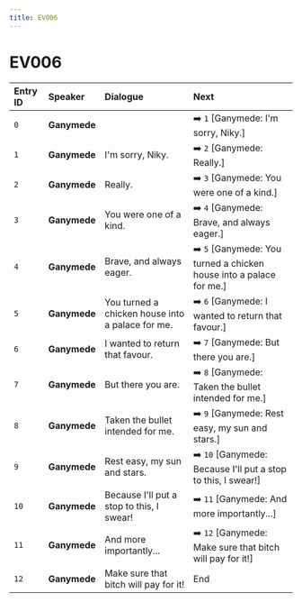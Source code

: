 ```yaml
---
title: EV006
---
```


# EV006


| Entry ID | Speaker | Dialogue | Next |
| :------- | :------ | :------- | :------------ |
| `0` | **Ganymede** |  | ➡️ `1` \[Ganymede: I'm sorry, Niky\.\] |
| `1` | **Ganymede** | I'm sorry, Niky\. | ➡️ `2` \[Ganymede: Really\.\] |
| `2` | **Ganymede** | Really\. | ➡️ `3` \[Ganymede: You were one of a kind\.\] |
| `3` | **Ganymede** | You were one of a kind\. | ➡️ `4` \[Ganymede: Brave, and always eager\.\] |
| `4` | **Ganymede** | Brave, and always eager\. | ➡️ `5` \[Ganymede: You turned a chicken house into a palace for me\.\] |
| `5` | **Ganymede** | You turned a chicken house into a palace for me\. | ➡️ `6` \[Ganymede: I wanted to return that favour\.\] |
| `6` | **Ganymede** | I wanted to return that favour\. | ➡️ `7` \[Ganymede: But there you are\.\] |
| `7` | **Ganymede** | But there you are\. | ➡️ `8` \[Ganymede: Taken the bullet intended for me\.\] |
| `8` | **Ganymede** | Taken the bullet intended for me\. | ➡️ `9` \[Ganymede: Rest easy, my sun and stars\.\] |
| `9` | **Ganymede** | Rest easy, my sun and stars\. | ➡️ `10` \[Ganymede: Because I'll put a stop to this, I swear\!\] |
| `10` | **Ganymede** | Because I'll put a stop to this, I swear\! | ➡️ `11` \[Ganymede: And more importantly\.\.\.\] |
| `11` | **Ganymede** | And more importantly\.\.\. | ➡️ `12` \[Ganymede: Make sure that bitch will pay for it\!\] |
| `12` | **Ganymede** | Make sure that bitch will pay for it\! | End |

